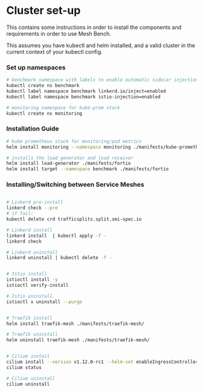 # Cluster set-up

This contains some instructions in order to install the components and requirements in order to use Mesh Bench.

This assumes you have kubectl and helm installed, and a valid cluster in the current context of your kubectl config.

### Set up namespaces

```sh
# benchmark namespace with labels to enable automatic sidecar injection
kubectl create ns benchmark
kubectl label namespace benchmark linkerd.io/inject=enabled
kubectl label namespace benchmark istio-injection=enabled

# monitoring namespace for kube-prom stack
kubectl create ns monitoring
```

### Installation Guide

```sh
# kube prometheus stack for monitoring/pod metrics
helm install monitoring --namespace monitoring ./manifests/kube-prometheus-stack

# installs the load generator and load receiver
helm install load-generator ./manifests/fortio
helm install target --namespace benchmark ./manifests/fortio
```


### Installing/Switching between Service Meshes


```sh

# Linkerd pre-install
linkerd check --pre
# if fail:
kubectl delete crd trafficsplits.split.smi-spec.io

# Linkerd install
linkerd install  | kubectl apply -f -
linkerd check

# Linkerd uninstall
linkerd uninstall | kubectl delete -f -


# Istio install
istioctl install -y
istioctl verify-install

# Istio uninstall
istioctl x uninstall --purge


# Traefik install
helm install traefik-mesh ./manifests/traefik-mesh/

# Traefik uninstall
helm uninstall traefik-mesh ./manifests/traefik-mesh/


# Cilium install
cilium install --version v1.12.0-rc1 --helm-set enableIngressController=true --kube-proxy-replacement=probe
cilium status

# Cilium uninstall
cilium uninstall
```
